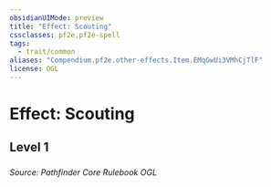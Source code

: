 ```yaml
---
obsidianUIMode: preview
title: "Effect: Scouting"
cssclasses: pf2e,pf2e-spell
tags:
  - trait/common
aliases: "Compendium.pf2e.other-effects.Item.EMqGwUi3VMhCjTlF"
license: OGL
---
```

# Effect: Scouting
## Level 1
### 








*Source: Pathfinder Core Rulebook*
*OGL*